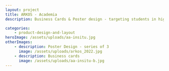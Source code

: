 ```yaml
---
layout: project
title: ARKOS - Academia
description: Business Cards & Poster design - targeting students in high school - Sydney

categories:
    - product-design-and-layout
heroImage: /assets/uploads/aa-insitu.jpg
otherImages:
    - description: Poster Design - series of 3
      image: /assets/uploads/arkos_2022.jpg
    - description: Business cards
      image: /assets/uploads/aa-insitu-b.jpg
---
```

